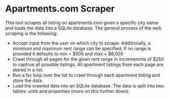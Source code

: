 # Apartments.com Scraper

This tool scrapes all listing on apartments.com given a specific city name and loads the data into a SQLite database. The general process of the web scraping is the following:

* Accept input from the user on which city to scrape. Additionally, a minimum and maximum rent range can be specified. If no range is provided it defaults to min =  $500 and max = $6,000
* Crawl through all pages for the given rent range in incrememnts of $250 to captrue all possible listings. All apartment listings from each page are stored in a list.
* Run a for loop over the list to crawl through each apartment listing and store the data.
* Load the crawled data into an SQLite database. The data is split into two tables: units and properties (more on this further down).
